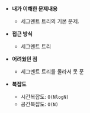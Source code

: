 - **내가 이해한 문제내용**
  - 세그멘트 트리의 기본 문제.
- **접근 방식**
  - 세그멘트 트리

- **어려웠던 점**
  - 세그멘트 트리를 몰라서 못 푼 

- **복잡도**
  - 시간복잡도: `O(NlogN)`
  - 공간복잡도: `O(N)`
